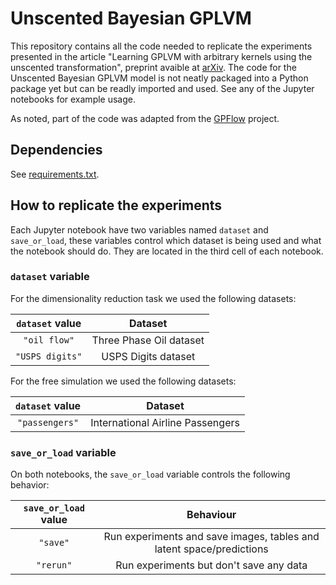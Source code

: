 # Unscented Bayesian GPLVM

This repository contains all the code needed to replicate the experiments
presented in the article "Learning GPLVM with arbitrary kernels using the
unscented transformation", preprint avaible at [arXiv][arxiv]. The code for the
Unscented Bayesian GPLVM model is not neatly packaged into a Python package yet
but can be readly imported and used. See any of the Jupyter notebooks for
example usage.

As noted, part of the code was adapted from the [GPFlow](https://github.com/GPflow/GPflow/tree/v1.5.1/gpflow)
project.

## Dependencies
See [requirements.txt](./requirements.txt).

## How to replicate the experiments

Each Jupyter notebook have two variables named `dataset` and `save_or_load`,
these variables control which dataset is being used and what the notebook should
do. They are located in the third cell of each notebook.

### `dataset` variable
For the dimensionality reduction task we used the following datasets:

|   `dataset` value   |         Dataset         |
|:-------------------:|:-----------------------:|
| `"oil flow"`        | Three Phase Oil dataset |
| `"USPS digits"`     | USPS Digits dataset     |

For the free simulation we used the following datasets:

| `dataset` value |              Dataset             |
|:---------------:|:--------------------------------:|
| `"passengers"`  | International Airline Passengers |

### `save_or_load` variable

On both notebooks, the `save_or_load` variable controls the following behavior:

| `save_or_load` value |                               Behaviour                              |
|:--------------------:|:--------------------------------------------------------------------:|
| `"save"`             | Run experiments and save images, tables and latent space/predictions |
| `"rerun"`            | Run experiments but don't save any data                              |


[arxiv]: https://arxiv.org/abs/1907.01867

